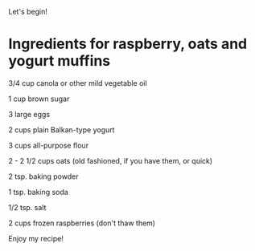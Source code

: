 Let's begin!

# Ingredients for raspberry, oats and yogurt muffins

3/4 cup canola or other mild vegetable oil

1 cup brown sugar

3 large eggs

2 cups plain Balkan-type yogurt

3 cups all-purpose flour

2 - 2 1/2 cups oats (old fashioned, if you have them, or quick)

2 tsp. baking powder

1 tsp. baking soda

1/2 tsp. salt

2 cups frozen raspberries (don't thaw them)

Enjoy my recipe!